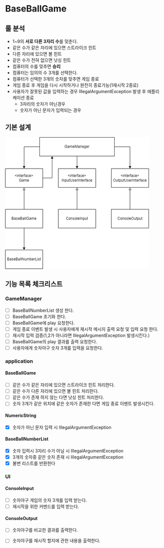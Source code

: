 # BaseBallGame

## 룰 분석

* 1~9의 **서로 다른 3자리 수**를 맞춘다.
* 같은 수가 같은 자리에 있으면 스트라이크 힌트
* 다른 자리에 있으면 볼 힌트
* 같은 수가 전혀 없으면 낫싱 힌트
* 컴퓨터의 수를 맞추면 **승리**
* 컴퓨터는 임의의 수 3개를 선택한다.
* 컴퓨터가 선택한 3개의 숫자를 맞추면 게임 종료
* 게임 종료 후 게임을 다시 시작하거나 완전히 종료가능(1재시작 2종료)
* 사용자가 잘못된 값을 입력하는 경우 IllegalArgumentException 발생 후 애플리케이션 종료
    * 3자리의 숫자가 아닌경우
    * 숫자가 아닌 문자가 입력되는 경우

## 기본 설계

![Alt BaseBallGameUML](./image/BaseBallGameUML-1.png)

## 기능 목록 체크리스트

### GameManager

- [ ] BaseBallNumberList 생성 한다.
- [ ] BaseBallGame 초기화 한다.
- [ ] BaseBallGame에 play 요청한다.
- [ ] 게임 종료 이벤트 발생 시 사용자에게 재시작 메시지 출력 요청 및 입력 요청 한다.
- [ ] 재시작 입력 검증(1,2가 아니라면 IllegalArgumentException 발생시킨다.)
- [ ] BaseBallGame의 play 결과를 출력 요청한다.
- [ ] 사용자에게 숫자야구 숫자 3개를 입력을 요청한다.

### application

#### BaseBallGame

- [ ] 같은 수가 같은 자리에 있으면 스트라이크 힌트 처리한다.
- [ ] 같은 수가 다른 자리에 있으면 볼 힌트 처리한다.
- [ ] 같은 수가 존재 하지 않는 다면 낫싱 힌트 처리한다.
- [ ] 숫자 3개가 같은 위치에 같은 숫자가 존재한 다면 게임 종료 이벤트 발생시킨다.

#### NumericString
- [x] 숫자가 아닌 문자 입력 시 IllegalArgumentException

#### BaseBallNumberList

- [x] 숫자 입력시 3자리 수가 아닐 시 IllegalArgumentException
- [x] 3개의 숫자중 같은 숫자 존재 시 IllegalArgumentException
- [x] 불변 리스트를 반환한다

### UI

#### ConsoleInput

- [ ] 숫자야구 게임의 숫자 3개를 입력 받는다.
- [ ] 재시작을 위한 커멘드를 입력 받는다.

#### ConsoleOutput

- [ ] 숫자야구를 비교한 결과를 출력한다.
- [ ] 숫자야구를 재시작 할지에 관한 내용을 출력한다.



